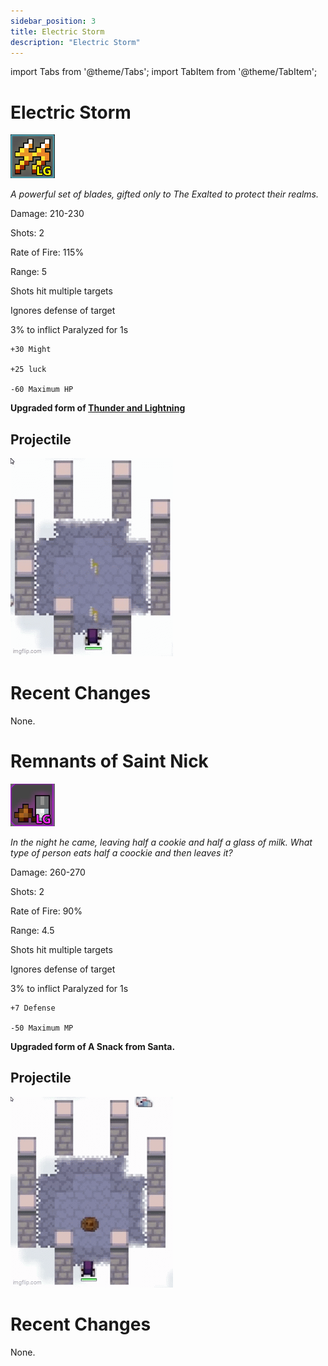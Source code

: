 ```yaml
---
sidebar_position: 3
title: Electric Storm
description: "Electric Storm"
---
```


import Tabs from '@theme/Tabs';
import TabItem from '@theme/TabItem';

<Tabs>
  <TabItem value="Electric Storm" label="Electric Storm" default>

# Electric Storm


![EStorm](https://github.com/Terracidal/Gifs/blob/b556eb8ce08af4d0bda9792fc22b361b4c6e5ba7/eac9f06d26c09b2c001242942286d508.png)

<i>A powerful set of blades, gifted only to The Exalted to protect their realms.</i>

Damage: 210-230

Shots: 2

Rate of Fire: 115% 

Range: 5

Shots hit multiple targets

Ignores defense of target

3% to inflict Paralyzed for 1s

    +30 Might

    +25 luck

    -60 Maximum HP


**Upgraded form of [Thunder and Lightning](https://wiki.valorserver.com/docs/items/weapons/blades/ut/Thunder_and_Lightning)**

## Projectile

![EStorm Projectile](https://github.com/Terracidal/Gifs/blob/b556eb8ce08af4d0bda9792fc22b361b4c6e5ba7/9fet58.gif)

# Recent Changes
None.

  </TabItem>
  <TabItem value="Remnants of Saint Nick" label="Remnants of Saint Nick">
      
# Remnants of Saint Nick

![Ro](https://github.com/Terracidal/Gifs/blob/b556eb8ce08af4d0bda9792fc22b361b4c6e5ba7/Nick.png)

<i>In the night he came, leaving half a cookie and half a glass of milk. What type of person eats half a coockie and then leaves it?</i>

Damage: 260-270

Shots: 2

Rate of Fire: 90% 

Range: 4.5

Shots hit multiple targets

Ignores defense of target

3% to inflict Paralyzed for 1s

    +7 Defense

    -50 Maximum MP


**Upgraded form of A Snack from Santa.**

## Projectile

![Projectile](https://github.com/Terracidal/Gifs/blob/3df70e5adda992d8f18a074986c795f34a41a577/9ff392.gif)

# Recent Changes
None.

  </TabItem>
</Tabs>
